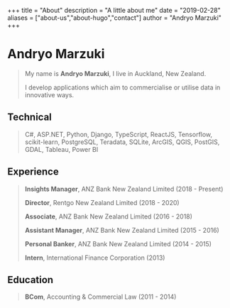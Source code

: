 +++
title = "About"
description = "A little about me"
date = "2019-02-28"
aliases = ["about-us","about-hugo","contact"]
author = "Andryo Marzuki"
+++

# Andryo Marzuki

> My name is **Andryo Marzuki**, I live in Auckland, New Zealand.
>
> I develop applications which aim to commercialise or utilise data in innovative ways.

## Technical

> C#, ASP.NET, Python, Django, TypeScript, ReactJS,
> Tensorflow, scikit-learn,
> PostgreSQL, Teradata, SQLite,
> ArcGIS, QGIS, PostGIS, GDAL,
> Tableau, Power BI

## Experience

> **Insights Manager**, ANZ Bank New Zealand Limited (2018 - Present)
>
> **Director**, Rentgo New Zealand Limited (2018 - 2020)
>
> **Associate**, ANZ Bank New Zealand Limited (2016 - 2018)
>
> **Assistant Manager**, ANZ Bank New Zealand Limited (2015 - 2016)
>
> **Personal Banker**, ANZ Bank New Zealand Limited (2014 - 2015)
>
> **Intern**, International Finance Corporation (2013)

## Education

> **BCom**, Accounting & Commercial Law (2011 - 2014)